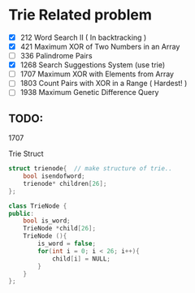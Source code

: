 # Trie Related problem

- [x] 212 Word Search II ( In backtracking )
- [x] 421 Maximum XOR of Two Numbers in an Array
- [ ] 336 Palindrome Pairs
- [x] 1268 Search Suggestions System (use trie)
- [ ] 1707 Maximum XOR with Elements from Array
- [ ] 1803 Count Pairs with XOR in a Range ( Hardest! )
- [ ] 1938 Maximum Genetic Difference Query 
## TODO:

1707

Trie Struct
```cpp
struct trienode{  // make structure of trie..
    bool isendofword;
    trienode* children[26];
};

class TrieNode {
public:
    bool is_word;
    TrieNode *child[26];
    TrieNode (){
        is_word = false;
        for(int i = 0; i < 26; i++){
            child[i] = NULL;
        }
    }
};
```